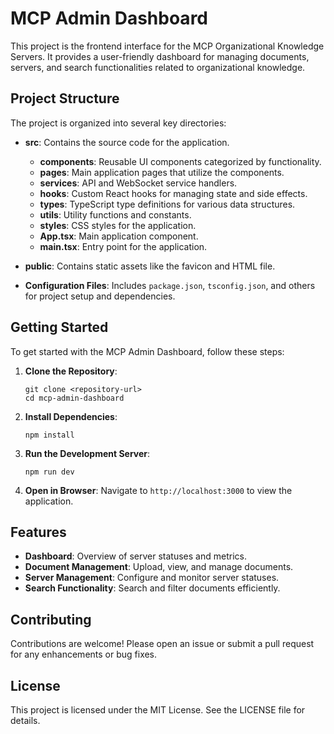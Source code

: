 # MCP Admin Dashboard

This project is the frontend interface for the MCP Organizational Knowledge Servers. It provides a user-friendly dashboard for managing documents, servers, and search functionalities related to organizational knowledge.

## Project Structure

The project is organized into several key directories:

- **src**: Contains the source code for the application.
  - **components**: Reusable UI components categorized by functionality.
  - **pages**: Main application pages that utilize the components.
  - **services**: API and WebSocket service handlers.
  - **hooks**: Custom React hooks for managing state and side effects.
  - **types**: TypeScript type definitions for various data structures.
  - **utils**: Utility functions and constants.
  - **styles**: CSS styles for the application.
  - **App.tsx**: Main application component.
  - **main.tsx**: Entry point for the application.

- **public**: Contains static assets like the favicon and HTML file.

- **Configuration Files**: Includes `package.json`, `tsconfig.json`, and others for project setup and dependencies.

## Getting Started

To get started with the MCP Admin Dashboard, follow these steps:

1. **Clone the Repository**:
   ```
   git clone <repository-url>
   cd mcp-admin-dashboard
   ```

2. **Install Dependencies**:
   ```
   npm install
   ```

3. **Run the Development Server**:
   ```
   npm run dev
   ```

4. **Open in Browser**:
   Navigate to `http://localhost:3000` to view the application.

## Features

- **Dashboard**: Overview of server statuses and metrics.
- **Document Management**: Upload, view, and manage documents.
- **Server Management**: Configure and monitor server statuses.
- **Search Functionality**: Search and filter documents efficiently.

## Contributing

Contributions are welcome! Please open an issue or submit a pull request for any enhancements or bug fixes.

## License

This project is licensed under the MIT License. See the LICENSE file for details.